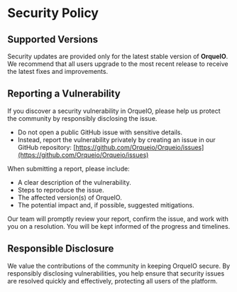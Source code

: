 # Security Policy

## Supported Versions

Security updates are provided only for the latest stable version of **OrqueIO**.
We recommend that all users upgrade to the most recent release to receive the latest fixes and improvements.

## Reporting a Vulnerability

If you discover a security vulnerability in OrqueIO, please help us protect the community by responsibly disclosing the issue.

* Do not open a public GitHub issue with sensitive details.
* Instead, report the vulnerability privately by creating an issue in our GitHub repository:
  [https://github.com/Orqueio/Orqueio/issues](https://github.com/Orqueio/Orqueio/issues)

When submitting a report, please include:

* A clear description of the vulnerability.
* Steps to reproduce the issue.
* The affected version(s) of OrqueIO.
* The potential impact and, if possible, suggested mitigations.

Our team will promptly review your report, confirm the issue, and work with you on a resolution. You will be kept informed of the progress and timelines.


## Responsible Disclosure

We value the contributions of the community in keeping OrqueIO secure. By responsibly disclosing vulnerabilities, you help ensure that security issues are resolved quickly and effectively, protecting all users of the platform.
